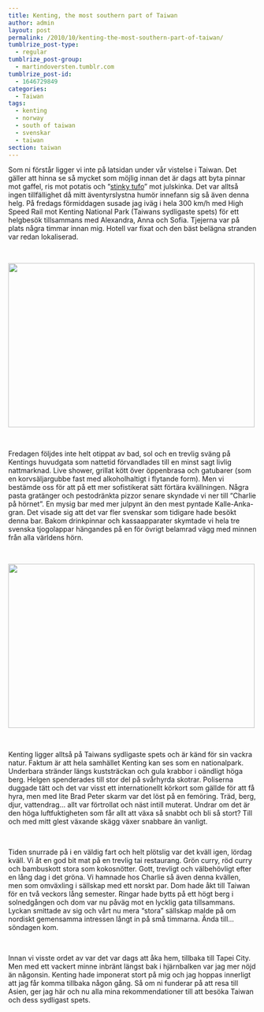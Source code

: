 ```yaml
---
title: Kenting, the most southern part of Taiwan
author: admin
layout: post
permalink: /2010/10/kenting-the-most-southern-part-of-taiwan/
tumblrize_post-type:
  - regular
tumblrize_post-group:
  - martindoversten.tumblr.com
tumblrize_post-id:
  - 1646729849
categories:
  - Taiwan
tags:
  - kenting
  - norway
  - south of taiwan
  - svenskar
  - taiwan
section: taiwan
---
```

Som ni förstår ligger vi inte på latsidan under vår vistelse i Taiwan. Det gäller att hinna se så mycket som möjlig innan det är dags att byta pinnar mot gaffel, ris mot potatis och &#8220;<a href="http://en.wikipedia.org/wiki/Stinky_tofu" target="_blank">stinky tufo</a>&#8221; mot julskinka. Det var alltså ingen tillfällighet då mitt äventyrslystna humör innefann sig så även denna helg. På fredags förmiddagen susade jag iväg i hela 300 km/h med High Speed Rail mot Kenting National Park (Taiwans sydligaste spets) för ett helgbesök tillsammans med Alexandra, Anna och Sofia. Tjejerna var på plats några timmar innan mig. Hotell var fixat och den bäst belägna stranden var redan lokaliserad.

<br class="spacer_" />

[<img class="size-large wp-image-252 alignnone" title="Kenting, Beach" src="http://www.doversten.nu/blog/wp-content/uploads/2010/10/101015-004-500x333.jpg" alt="" width="500" height="333" />][1]

<br class="spacer_" />

Fredagen följdes inte helt otippat av bad, sol och en trevlig sväng på Kentings huvudgata som nattetid förvandlades till en minst sagt livlig nattmarknad. Live shower, grillat kött över öppenbrasa och gatubarer (som en korvsäljargubbe fast med alkoholhaltigt i flytande form). Men vi bestämde oss för att på ett mer sofistikerat sätt förtära kvällningen. Några pasta gratänger och pestodränkta pizzor senare skyndade vi ner till &#8220;Charlie på hörnet&#8221;. En mysig bar med mer julpynt än den mest pyntade Kalle-Anka-gran. Det visade sig att det var fler svenskar som tidigare hade besökt denna bar. Bakom drinkpinnar och kassaapparater skymtade vi hela tre svenska tjogolappar hängandes på en för övrigt belamrad vägg med minnen från alla världens hörn.

<br class="spacer_" />

[<img class="size-large wp-image-276 alignnone" title="Charlie at the corner" src="http://www.doversten.nu/blog/wp-content/uploads/2010/11/101015-010-500x333.jpg" alt="" width="500" height="333" />][2]

<br class="spacer_" />

Kenting ligger alltså på Taiwans sydligaste spets och är känd för sin vackra natur. Faktum är att hela samhället Kenting kan ses som en nationalpark. Underbara stränder längs kuststräckan och gula krabbor i oändligt höga berg. Helgen spenderades till stor del på svårhyrda skotrar. Poliserna duggade tätt och det var visst ett internationellt körkort som gällde för att få hyra, men med lite Brad Peter skarm var det löst på en femöring. Träd, berg, djur, vattendrag&#8230; allt var förtrollat och näst intill muterat. Undrar om det är den höga luftfuktigheten som får allt att växa så snabbt och bli så stort? Till och med mitt glest växande skägg växer snabbare än vanligt.

<br class="spacer_" />

Tiden snurrade på i en väldig fart och helt plötslig var det kväll igen, lördag kväll. Vi åt en god bit mat på en trevlig tai restaurang. Grön curry, röd curry och bambuskott stora som kokosnötter. Gott, trevligt och välbehövligt efter en lång dag i det gröna. Vi hamnade hos Charlie så även denna kvällen, men som omväxling i sällskap med ett norskt par. Dom hade åkt till Taiwan för en två veckors lång semester. Ringar hade bytts på ett högt berg i solnedgången och dom var nu påväg mot en lycklig gata tillsammans. Lyckan smittade av sig och vårt nu mera &#8220;stora&#8221; sällskap malde på om nordiskt gemensamma intressen långt in på små timmarna. Ända till&#8230; söndagen kom.

<br class="spacer_" />

Innan vi visste ordet av var det var dags att åka hem, tillbaka till Tapei City. Men med ett vackert minne inbränt längst bak i hjärnbalken var jag mer nöjd än någonsin. Kenting hade imponerat stort på mig och jag hoppas innerligt att jag får komma tillbaka någon gång. Så om ni funderar på att resa till Asien, ger jag här och nu alla mina rekommendationer till att besöka Taiwan och dess sydligast spets.

 [1]: http://www.doversten.nu/blog/wp-content/uploads/2010/10/101015-004.jpg
 [2]: http://www.doversten.nu/blog/wp-content/uploads/2010/11/101015-010.jpg